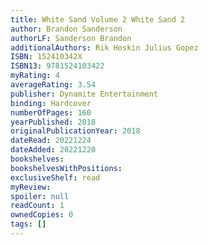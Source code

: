 ```yaml
---
title: White Sand Volume 2 White Sand 2
author: Brandon Sanderson
authorLF: Sanderson Brandon
additionalAuthors: Rik Hoskin Julius Gopez
ISBN: 152410342X
ISBN13: 9781524103422
myRating: 4
averageRating: 3.54
publisher: Dynamite Entertainment
binding: Hardcover
numberOfPages: 160
yearPublished: 2018
originalPublicationYear: 2018
dateRead: 20221224
dateAdded: 20221220
bookshelves: 
bookshelvesWithPositions: 
exclusiveShelf: read
myReview: 
spoiler: null
readCount: 1
ownedCopies: 0
tags: []
---
```


